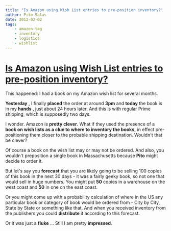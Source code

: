 ```yaml
---
title: "Is Amazon using Wish List entries to pre-position inventory?"
author: Pito Salas
date: 2012-02-02
tags:
    - amazon-tag
    - inventory
    - logistics
    - wishlist
---
```

# [Is Amazon using Wish List entries to pre-position inventory?](None)




This happened: I had a book on my Amazon wish list for several months.

**Yesterday** , I finally **placed** the order at around **3pm** and **today**
the book is in my **hands** , just about 24 hours later. And this is with
regular Prime shipping, which is supposedly two days.

I wonder. Amazon is **pretty clever**. What if they used the presence of a
**book on wish lists as a clue to where to inventory the books,** in effect
pre-positioning them closer to the probable shipping destination. Wouldn't
that be clever?

Of course a book on the wish list may or may not be ordered. And also, you
wouldn't preposition a single book in Massachusetts because **Pito** might
decide to order it.

But let's say you **forecast** that you are likely going to be selling 100
copies of this book in the next 30 days - it was a fairly geeky book, so not
one that would sell in huge numbers. You might put **50** copies in a
warehouse on the west coast and **50** in one on the east coast.

Or you might come up with a probability calculation of where in the US any
particular book or category of book would be ordered from - City by City,
State by State or something like that. And when you received inventory from
the publishers you could **distribute** it according to this forecast.

Or it was just a **fluke** … Still I am pretty **impressed**.


